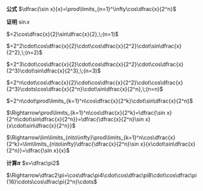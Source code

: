 **公式**
$\dfrac{\sin x}{x}=\prod\limits_{n=1}^\infty\cos\dfrac{x}{2^n}$

**证明**
$\sin x$

$=2\cos\dfrac{x}{2}\sin\dfrac{x}{2},\;(n=1)$

$=2^2\cdot\cos\dfrac{x}{2}\cdot\cos\dfrac{x}{2^2}\cdot\sin\dfrac{x}{2^2},\;(n=2)$

$=2^3\cdot\cos\dfrac{x}{2}\cdot\cos\dfrac{x}{2^2}\cdot\cos\dfrac{x}{2^3}\cdot\sin\dfrac{x}{2^3},\;(n=3)$

$=2^n\cdot\cos\dfrac{x}{2}\cdot\cos\dfrac{x}{2^2}\cdot\cos\dfrac{x}{2^3}\cdots\cos\dfrac{x}{2^n}\cdot\sin\dfrac{x}{2^n},\;(n=n)$

$=2^n\cdot\prod\limits_{k=1}^n\cos\dfrac{x}{2^k}\cdot\sin\dfrac{x}{2^n}$

$\Rightarrow\prod\limits_{k=1}^n\cos\dfrac{x}{2^k}=\dfrac{\sin x}{2^n\cdot\sin\dfrac{x}{2^n}}=\dfrac{\dfrac{x}{2^n}\sin x}{x\cdot\sin\dfrac{x}{2^n}}$

$\Rightarrow\lim\limits_{n\to\infty}\prod\limits_{k=1}^n\cos\dfrac{x}{2^k}=\lim\limits_{n\to\infty}\dfrac{\dfrac{x}{2^n}\sin x}{x\cdot\sin\dfrac{x}{2^n}}=\dfrac{\sin x}{x}$

**计算$\pi$**
$x=\dfrac\pi2$

$\Rightarrow\dfrac2\pi=\cos\dfrac\pi4\cdot\cos\dfrac\pi8\cdot\cos\dfrac\pi{16}\cdots\cos\dfrac\pi{2^n}\cdots$
